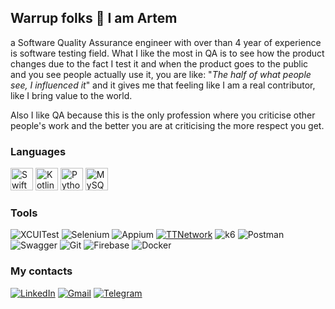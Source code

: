 ## Warrup folks 🤙 I am Artem

a Software Quality Assurance engineer with over than 4 year of experience is software testing field. What I like the most in QA is to see how the product changes due to the fact I test it and when the product goes to the public and you see people actually use it, you are like: "*The half of what people see, I influenced it*" and it gives me that feeling like I am a real contributor, like I bring value to the world.

Also I like QA because this is the only profession where you criticise other people's work and the better you are at criticising the more respect you get.

### Languages
<p align="left"> <a href="https://developer.apple.com/swift/" target="_blank" rel="noreferrer"><img src="https://raw.githubusercontent.com/danielcranney/readme-generator/main/public/icons/skills/swift-colored.svg" width="36" height="36" alt="Swift" /></a> <a href="https://kotlinlang.org/" target="_blank" rel="noreferrer"><img src="https://raw.githubusercontent.com/danielcranney/readme-generator/main/public/icons/skills/kotlin-colored.svg" width="36" height="36" alt="Kotlin" /></a> <a href="https://www.python.org/" target="_blank" rel="noreferrer"><img src="https://raw.githubusercontent.com/danielcranney/readme-generator/main/public/icons/skills/python-colored.svg" width="36" height="36" alt="Python" /></a> <a href="https://www.mysql.com/" target="_blank" rel="noreferrer"><img src="https://raw.githubusercontent.com/danielcranney/readme-generator/main/public/icons/skills/mysql-colored.svg" width="36" height="36" alt="MySQL" /></a> </p>


### Tools
![XCUITest](https://img.shields.io/badge/-XCUITest-fc943a?style=flat&logo=XCUITest)
![Selenium](https://img.shields.io/badge/-Selenium-e0e0e0?style=flat&logo=Selenium)
![Appium](https://img.shields.io/badge/-Appium-65308f?style=flat&logo=)
[![TTNetwork](https://img.shields.io/badge/-TTNetwork-ffffff?style=flat&logo=TTNetwork)](https://github.com/severgroup-tt/TTNetwork)
![k6](https://img.shields.io/badge/-k6-000000?style=flat&logo=k6)
![Postman](https://img.shields.io/badge/-Postman-ffffff?style=flat&logo=Postman)
![Swagger](https://img.shields.io/badge/-Swagger-000000?style=flat&logo=Swagger)
![Git](https://img.shields.io/badge/-Git-ffffff?style=flat&logo=Git)
![Firebase](https://img.shields.io/badge/-Firebase-039be5?style=flat&logo=Firebase)
![Docker](https://img.shields.io/badge/-Docker-ffffff?style=flat&logo=Docker)

### My contacts
[![LinkedIn](https://img.shields.io/badge/-avybornov-ffffff?style=social&logo=LinkedIn)](https://www.linkedin.com/in/avybornov/)
[![Gmail](https://img.shields.io/badge/-banny.hiphop@gmail.com-ffffff?style=social&logo=Gmail)](https://mail.google.com/mail/u/0/?fs=1&tf=cm&source=mailto&to=banny.hiphop@gmail.com)
[![Telegram](https://img.shields.io/badge/-RT715-ffffff?style=social&logo=Telegram)](https://t.me/RT715)
